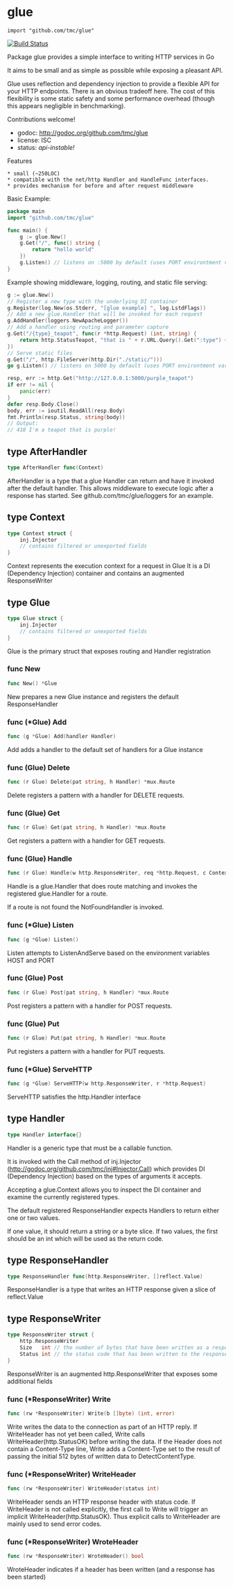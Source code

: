 # glue
    import "github.com/tmc/glue"

[![Build Status](https://drone.io/github.com/tmc/glue/status.png)](https://drone.io/github.com/tmc/glue/latest)

Package glue provides a simple interface to writing HTTP services in Go

It aims to be small and as simple as possible while exposing a pleasant API.

Glue uses reflection and dependency injection to provide a flexible API for your
HTTP endpoints. There is an obvious tradeoff here. The cost of this flexibility
is some static safety and some performance overhead (though this appears
negligible in benchmarking).

Contributions welcome!

- godoc: http://godoc.org/github.com/tmc/glue
- license: ISC
- status: *api-instable!*

Features

	* small (~250LOC)
	* compatible with the net/http Handler and HandleFunc interfaces.
	* provides mechanism for before and after request middleware


Basic Example:


```go
package main
import "github.com/tmc/glue"

func main() {
    g := glue.New()
    g.Get("/", func() string {
        return "hello world"
    })
    g.Listen() // listens on :5000 by default (uses PORT environtment variable)
}
```

Example showing middleware, logging, routing, and static file serving:

```go
g := glue.New()
// Register a new type with the underlying DI container
g.Register(log.New(os.Stderr, "[glue example] ", log.LstdFlags))
// Add a new glue.Handler that will be invoked for each request
g.AddHandler(loggers.NewApacheLogger())
// Add a handler using routing and parameter capture
g.Get("/{type}_teapot", func(r *http.Request) (int, string) {
    return http.StatusTeapot, "that is " + r.URL.Query().Get(":type") + "!"
})
// Serve static files
g.Get("/", http.FileServer(http.Dir("./static/")))
go g.Listen() // listens on 5000 by default (uses PORT environtment variable)

resp, err := http.Get("http://127.0.0.1:5000/purple_teapot")
if err != nil {
    panic(err)
}
defer resp.Body.Close()
body, err := ioutil.ReadAll(resp.Body)
fmt.Println(resp.Status, string(body))
// Output:
// 418 I'm a teapot that is purple!
```


## type AfterHandler
```go
type AfterHandler func(Context)
```
AfterHandler is a type that a glue Handler can return and have it invoked
after the default handler. This allows middleware to execute logic after a
response has started. See github.com/tmc/glue/loggers for an example.



## type Context
``` go
type Context struct {
    inj.Injector
    // contains filtered or unexported fields
}
```
Context represents the execution context for a request in Glue
It is a DI (Dependency Injection) container and contains an augmented
ResponseWriter



## type Glue
``` go
type Glue struct {
    inj.Injector
    // contains filtered or unexported fields
}
```
Glue is the primary struct that exposes routing and Handler registration


### func New
``` go
func New() *Glue
```
New prepares a new Glue instance and registers the default ResponseHandler


### func (\*Glue) Add
``` go
func (g *Glue) Add(handler Handler)
```
Add adds a handler to the default set of handlers for a Glue instance


### func (Glue) Delete
``` go
func (r Glue) Delete(pat string, h Handler) *mux.Route
```
Delete registers a pattern with a handler for DELETE requests.


### func (Glue) Get
``` go
func (r Glue) Get(pat string, h Handler) *mux.Route
```
Get registers a pattern with a handler for GET requests.


### func (Glue) Handle
``` go
func (r Glue) Handle(w http.ResponseWriter, req *http.Request, c Context)
```
Handle is a glue.Handler that does route matching and invokes the registered
glue.Handler for a route.

If a route is not found the NotFoundHandler is invoked.


### func (\*Glue) Listen
``` go
func (g *Glue) Listen()
```
Listen attempts to ListenAndServe based on the environment variables HOST and PORT


### func (Glue) Post
``` go
func (r Glue) Post(pat string, h Handler) *mux.Route
```
Post registers a pattern with a handler for POST requests.


### func (Glue) Put
``` go
func (r Glue) Put(pat string, h Handler) *mux.Route
```
Put registers a pattern with a handler for PUT requests.


### func (\*Glue) ServeHTTP
``` go
func (g *Glue) ServeHTTP(w http.ResponseWriter, r *http.Request)
```
ServeHTTP satisfies the http.Handler interface


## type Handler
``` go
type Handler interface{}
```
Handler is a generic type that must be a callable function.

It is invoked with the Call method of inj.Injector (http://godoc.org/github.com/tmc/inj#Injector.Call) which provides DI
(Dependency Injection) based on the types of arguments it accepts.

Accepting a glue.Context allows you to inspect the DI container and examine
the currently registered types.

The default registered ResponseHandler expects Handlers to return either one or two values.

If one value, it should return a string or a byte slice.
If two values, the first should be an int which will be used as the return code.



## type ResponseHandler
``` go
type ResponseHandler func(http.ResponseWriter, []reflect.Value)
```
ResponseHandler is a type that writes an HTTP response given a slice of reflect.Value

## type ResponseWriter
``` go
type ResponseWriter struct {
    http.ResponseWriter
    Size   int // the number of bytes that have been written as a response body
    Status int // the status code that has been written to the response (or zero if unwritten)
}
```
ResponseWriter is an augmented http.ResponseWriter that exposes some additional fields


### func (\*ResponseWriter) Write
``` go
func (rw *ResponseWriter) Write(b []byte) (int, error)
```
Write writes the data to the connection as part of an HTTP reply.
If WriteHeader has not yet been called, Write calls WriteHeader(http.StatusOK)
before writing the data.  If the Header does not contain a
Content-Type line, Write adds a Content-Type set to the result of passing
the initial 512 bytes of written data to DetectContentType.



### func (\*ResponseWriter) WriteHeader
``` go
func (rw *ResponseWriter) WriteHeader(status int)
```
WriteHeader sends an HTTP response header with status code.
If WriteHeader is not called explicitly, the first call to Write
will trigger an implicit WriteHeader(http.StatusOK).
Thus explicit calls to WriteHeader are mainly used to
send error codes.



### func (\*ResponseWriter) WroteHeader
``` go
func (rw *ResponseWriter) WroteHeader() bool
```
WroteHeader indicates if a header has been written (and a response has been started)
